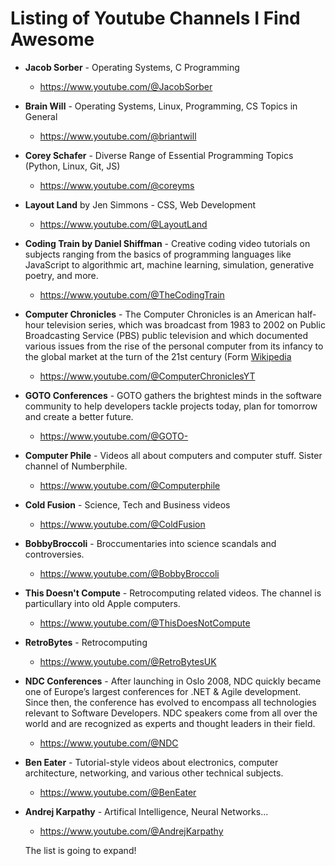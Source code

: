 # Listing of Youtube Channels I Find Awesome

* **Jacob Sorber** - Operating Systems, C Programming
  * https://www.youtube.com/@JacobSorber
* **Brain Will** - Operating Systems, Linux, Programming, CS Topics in General
  * https://www.youtube.com/@briantwill
* **Corey Schafer** - Diverse Range of Essential Programming Topics (Python, Linux, Git, JS)
  * https://www.youtube.com/@coreyms
* **Layout Land** by Jen Simmons - CSS, Web Development
  * https://www.youtube.com/@LayoutLand
* **Coding Train by Daniel Shiffman** - Creative coding video tutorials on subjects ranging from the basics of programming languages like JavaScript to algorithmic art, machine learning, simulation, generative poetry, and more.
  * https://www.youtube.com/@TheCodingTrain
* **Computer Chronicles** - The Computer Chronicles is an American half-hour television series, which was broadcast from 1983 to 2002 on Public Broadcasting Service (PBS) public television and which documented various issues from the rise of the personal computer from its infancy to the global market at the turn of the 21st century (Form [Wikipedia](https://en.wikipedia.org/wiki/Computer_Chronicles)
  * https://www.youtube.com/@ComputerChroniclesYT
* **GOTO Conferences** - GOTO gathers the brightest minds in the software community to help developers tackle projects today, plan for tomorrow and create a better future.
  * https://www.youtube.com/@GOTO-
* **Computer Phile** -  Videos all about computers and computer stuff. Sister channel of Numberphile. 
  * https://www.youtube.com/@Computerphile
* **Cold Fusion** - Science, Tech and Business videos
  * https://www.youtube.com/@ColdFusion
* **BobbyBroccoli** - Broccumentaries into science scandals and controversies.
  * https://www.youtube.com/@BobbyBroccoli
* **This Doesn't Compute** - Retrocomputing related videos. The channel is particullary into old Apple computers.
  * https://www.youtube.com/@ThisDoesNotCompute
* **RetroBytes** - Retrocomputing
  * https://www.youtube.com/@RetroBytesUK
* **NDC Conferences** - After launching in Oslo 2008, NDC quickly became one of Europe’s largest conferences
for .NET & Agile development. Since then, the conference has evolved to encompass all technologies relevant to Software Developers. NDC speakers come from all over the world and are recognized as experts and thought leaders in their field.
  * https://www.youtube.com/@NDC 
* **Ben Eater** - Tutorial-style videos about electronics, computer architecture, networking, and various other technical subjects.
  * https://www.youtube.com/@BenEater
* **Andrej Karpathy** - Artifical Intelligence, Neural Networks...
  * https://www.youtube.com/@AndrejKarpathy

  The list is going to expand!
